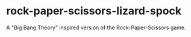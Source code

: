 # rock-paper-scissors-lizard-spock
A "Big Bang Theory" inspired version of the Rock-Paper-Scissors game.
